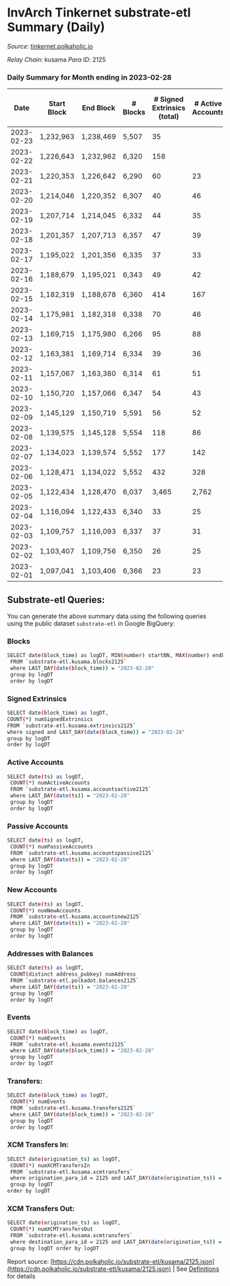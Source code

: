 # InvArch Tinkernet substrate-etl Summary (Daily)

_Source_: [tinkernet.polkaholic.io](https://tinkernet.polkaholic.io)

*Relay Chain*: kusama
*Para ID*: 2125



### Daily Summary for Month ending in 2023-02-28


| Date | Start Block | End Block | # Blocks | # Signed Extrinsics (total) | # Active Accounts | # Passive | # New | # Addresses with Balances | # Events | # Transfers | # XCM Transfers In | # XCM Transfers Out | Issues | 
| ---- | ----------- | --------- | -------- | --------------------------- | ----------------- | --------- | ----- | ------------------------- | -------- | ----------- | ------------------ | ------------------- | ------ |
| 2023-02-23 | 1,232,963 | 1,238,469 | 5,507 | 35 |  |  |  |  | 12,148 | 853  |   |   |  |
| 2023-02-22 | 1,226,643 | 1,232,962 | 6,320 | 158 |  |  |  | 7,757 | 15,044 | 1,374  |   |   |  |
| 2023-02-21 | 1,220,353 | 1,226,642 | 6,290 | 60 | 23 | 13 | 2 | 7,748 | 13,682 | 694  |   |   |  |
| 2023-02-20 | 1,214,046 | 1,220,352 | 6,307 | 40 | 46 | 5 |  | 7,746 | 13,742 | 854  | 2  | 4  |  |
| 2023-02-19 | 1,207,714 | 1,214,045 | 6,332 | 44 | 35 | 3 |  | 7,746 | 13,928 | 935  |   | 17  |  |
| 2023-02-18 | 1,201,357 | 1,207,713 | 6,357 | 47 | 39 | 3 |  | 7,746 | 14,024 | 956  |   | 24  |  |
| 2023-02-17 | 1,195,022 | 1,201,356 | 6,335 | 37 | 33 | 4 | 1 | 7,746 | 13,894 | 943  |   | 17  |  |
| 2023-02-16 | 1,188,679 | 1,195,021 | 6,343 | 49 | 42 | 4 | 2 | 7,745 | 14,163 | 1,115  | 1  | 20  |  |
| 2023-02-15 | 1,182,319 | 1,188,678 | 6,360 | 414 | 167 | 6 |  | 7,743 | 17,133 | 1,723  | 4  | 20  |  |
| 2023-02-14 | 1,175,981 | 1,182,318 | 6,338 | 70 | 46 | 4 | 1 | 7,754 | 14,613 | 1,411  | 1  | 30  |  |
| 2023-02-13 | 1,169,715 | 1,175,980 | 6,266 | 95 | 88 | 4 | 1 | 7,754 | 14,684 | 1,472  | 2  | 33  |  |
| 2023-02-12 | 1,163,381 | 1,169,714 | 6,334 | 39 | 36 | 4 |  | 7,753 | 13,956 | 970  | 9  | 18  |  |
| 2023-02-11 | 1,157,067 | 1,163,380 | 6,314 | 61 | 51 | 4 |  | 7,753 | 14,214 | 1,133  | 2  | 29  |  |
| 2023-02-10 | 1,150,720 | 1,157,066 | 6,347 | 54 | 43 | 15 | 12 | 7,754 | 14,231 | 1,114  | 2  | 26  |  |
| 2023-02-09 | 1,145,129 | 1,150,719 | 5,591 | 56 | 52 | 4 | 1 | 7,742 | 12,900 | 1,281  | 3  | 37  |  |
| 2023-02-08 | 1,139,575 | 1,145,128 | 5,554 | 118 | 86 | 4 |  | 7,741 | 13,746 | 1,717  | 11  | 79  |  |
| 2023-02-07 | 1,134,023 | 1,139,574 | 5,552 | 177 | 142 | 6 | 2 | 7,741 | 15,021 | 2,598  | 11  | 97  |  |
| 2023-02-06 | 1,128,471 | 1,134,022 | 5,552 | 432 | 328 | 9 | 3 | 7,741 | 18,751 | 4,393  | 23  | 238  |  |
| 2023-02-05 | 1,122,434 | 1,128,470 | 6,037 | 3,465 | 2,762 | 37 | 17 | 7,803 | 45,157 | 8,187  | 46  | 1,753  |  |
| 2023-02-04 | 1,116,094 | 1,122,433 | 6,340 | 33 | 25 | 6,370 | 6,194 | 8,055 | 38,697 | 7,022  | 1  | 4  |  |
| 2023-02-03 | 1,109,757 | 1,116,093 | 6,337 | 37 | 31 | 9 |  | 1,861 | 13,701 | 762  |   | 9  |  |
| 2023-02-02 | 1,103,407 | 1,109,756 | 6,350 | 26 | 25 | 3 |  | 1,861 | 13,524 | 631  |   | 6  |  |
| 2023-02-01 | 1,097,041 | 1,103,406 | 6,366 | 23 | 23 | 3 |  | 1,861 | 13,364 | 460  | 1  | 4  |  |

## Substrate-etl Queries:
You can generate the above summary data using the following queries using the public dataset `substrate-etl` in Google BigQuery:

### Blocks
```bash
SELECT date(block_time) as logDT, MIN(number) startBN, MAX(number) endBN, COUNT(*) numBlocks 
 FROM `substrate-etl.kusama.blocks2125`  
 where LAST_DAY(date(block_time)) = "2023-02-28" 
 group by logDT 
 order by logDT
```

### Signed Extrinsics
```bash
SELECT date(block_time) as logDT, 
COUNT(*) numSignedExtrinsics 
FROM `substrate-etl.kusama.extrinsics2125`  
where signed and LAST_DAY(date(block_time)) = "2023-02-28" 
group by logDT 
order by logDT
```

### Active Accounts
```bash
SELECT date(ts) as logDT, 
 COUNT(*) numActiveAccounts 
 FROM `substrate-etl.kusama.accountsactive2125` 
 where LAST_DAY(date(ts)) = "2023-02-28" 
 group by logDT 
 order by logDT
```

### Passive Accounts
```bash
SELECT date(ts) as logDT, 
 COUNT(*) numPassiveAccounts 
 FROM `substrate-etl.kusama.accountspassive2125` 
 where LAST_DAY(date(ts)) = "2023-02-28" 
 group by logDT 
 order by logDT
```

### New Accounts
```bash
SELECT date(ts) as logDT, 
 COUNT(*) numNewAccounts 
 FROM `substrate-etl.kusama.accountsnew2125` 
 where LAST_DAY(date(ts)) = "2023-02-28" 
 group by logDT
 order by logDT
```

### Addresses with Balances
```bash
SELECT date(ts) as logDT,
 COUNT(distinct address_pubkey) numAddress 
 FROM `substrate-etl.polkadot.balances2125` 
 where LAST_DAY(date(ts)) = "2023-02-28" 
 group by logDT 
 order by logDT
```

### Events
```bash
SELECT date(block_time) as logDT, 
 COUNT(*) numEvents 
 FROM `substrate-etl.kusama.events2125` 
 where LAST_DAY(date(block_time)) = "2023-02-28" 
 group by logDT 
 order by logDT
```

### Transfers:
```bash
SELECT date(block_time) as logDT, 
 COUNT(*) numEvents 
 FROM `substrate-etl.kusama.transfers2125` 
 where LAST_DAY(date(block_time)) = "2023-02-28" 
 group by logDT 
 order by logDT
```

### XCM Transfers In:
```bash
SELECT date(origination_ts) as logDT, 
 COUNT(*) numXCMTransfersIn 
 FROM `substrate-etl.kusama.xcmtransfers` 
 where origination_para_id = 2125 and LAST_DAY(date(origination_ts)) = "2023-02-28" 
 group by logDT 
order by logDT
```

### XCM Transfers Out:
```bash
SELECT date(origination_ts) as logDT, 
 COUNT(*) numXCMTransfersOut 
 FROM `substrate-etl.kusama.xcmtransfers` 
 where destination_para_id = 2125 and LAST_DAY(date(origination_ts)) = "2023-02-28" 
 group by logDT order by logDT
```


Report source: [https://cdn.polkaholic.io/substrate-etl/kusama/2125.json](https://cdn.polkaholic.io/substrate-etl/kusama/2125.json) | See [Definitions](/DEFINITIONS.md) for details
